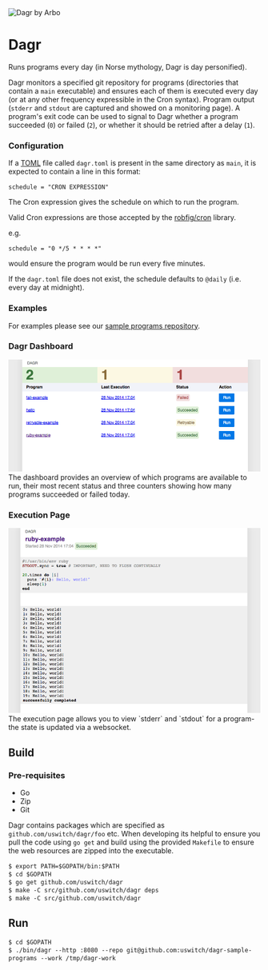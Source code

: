 <img src="http://upload.wikimedia.org/wikipedia/commons/7/7d/Dagr_by_Arbo.jpg" alt="Dagr by Arbo" width="400px">

Dagr
====

Runs programs every day (in Norse mythology, Dagr is day personified).

Dagr monitors a specified git repository for programs (directories
that contain a `main` executable) and ensures each of them is executed
every day (or at any other frequency expressible in the Cron
syntax). Program output (`stderr` and `stdout` are captured and showed
on a monitoring page). A program's exit code can be used to signal to
Dagr whether a program succeeded (`0`) or failed (`2`), or whether it
should be retried after a delay (`1`).

### Configuration
If a [TOML](http://github.com/toml-lang/toml) file called `dagr.toml`
is present in the same directory as `main`, it is expected to contain a
line in this format:

    schedule = "CRON EXPRESSION"

The Cron expression gives the schedule on which to run the program.

Valid Cron expressions are those accepted by the
[robfig/cron](https://godoc.org/github.com/robfig/cron) library.

e.g.

    schedule = "0 */5 * * * *"

would ensure the program would be run every five minutes.

If the `dagr.toml` file does not exist, the schedule defaults to
`@daily` (i.e. every day at midnight).

### Examples
For examples please see our
[sample programs repository](https://github.com/uswitch/dagr-sample-programs).

### Dagr Dashboard
<img src="doc/dashboard.png" alt="Dagr dashboard" width="800px">
The dashboard provides an overview of which programs are available to run, their most recent status and three counters showing how many programs succeeded or failed today.

### Execution Page
<img src="doc/execution.png" alt="Execution page" width="800px">
The execution page allows you to view `stderr` and `stdout` for a program- the state is updated via a websocket.

## Build

### Pre-requisites

* Go
* Zip
* Git

Dagr contains packages which are specified as `github.com/uswitch/dagr/foo` etc. When developing its helpful to ensure
you pull the code using `go get` and build using the provided `Makefile` to ensure the web resources are zipped into
the executable.

    $ export PATH=$GOPATH/bin:$PATH
    $ cd $GOPATH
    $ go get github.com/uswitch/dagr
    $ make -C src/github.com/uswitch/dagr deps
    $ make -C src/github.com/uswitch/dagr

## Run

    $ cd $GOPATH
    $ ./bin/dagr --http :8080 --repo git@github.com:uswitch/dagr-sample-programs --work /tmp/dagr-work
